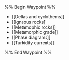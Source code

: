 %% Begin Waypoint %%
- [[Deltas and cyclothems]]
- [[Igneous rocks]]
- [[Metamophic rocks]]
- [[Metamorphic grade]]
- [[Phase diagrams]]
- [[Turbidity currents]]

%% End Waypoint %%